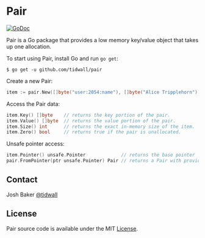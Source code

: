 Pair
====
<a href="https://godoc.org/github.com/tidwall/pair"><img src="https://img.shields.io/badge/api-reference-blue.svg?style=flat-square" alt="GoDoc"></a>

Pair is a Go package that provides a low memory key/value object that takes up one allocation.

To start using Pair, install Go and run `go get`:

```
$ go get -u github.com/tidwall/pair
```

Create a new Pair:

```go
item := pair.New([]byte("user:2054:name"), []byte("Alice Tripplehorn"))
```

Access the Pair data:
```go
item.Key() []byte    // returns the key portion of the pair.
item.Value() []byte  // returns the value portion of the pair.
item.Size() int      // returns the exact in-memory size of the item.
item.Zero() bool     // returns true if the pair is unallocated.
```

Unsafe pointer access:
```go
item.Pointer() unsafe.Pointer             // returns the base pointer
pair.FromPointer(ptr unsafe.Pointer) Pair // returns a Pair with provided base pointer
```

Contact
-------
Josh Baker [@tidwall](http://twitter.com/tidwall)

License
-------
Pair source code is available under the MIT [License](/LICENSE).

